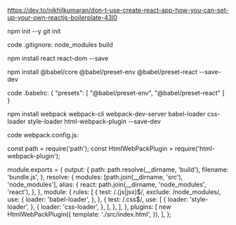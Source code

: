 https://dev.to/nikhilkumaran/don-t-use-create-react-app-how-you-can-set-up-your-own-reactjs-boilerplate-43l0

npm init --y
git init

code .gitignore:
    node_modules
    build

npm install react react-dom --save

npm install @babel/core @babel/preset-env @babel/preset-react --save-dev 

code .babelrc:
{
    "presets": [
        "@babel/preset-env",
        "@babel/preset-react"
    ]
}

npm install webpack webpack-cli webpack-dev-server babel-loader css-loader style-loader html-webpack-plugin --save-dev 


code webpack.config.js:

const path = require('path');
const HtmlWebPackPlugin = require('html-webpack-plugin');

module.exports = {
  output: {
    path: path.resolve(__dirname, 'build'),
    filename: 'bundle.js',
  },
  resolve: {
    modules: [path.join(__dirname, 'src'), 'node_modules'],
    alias: {
      react: path.join(__dirname, 'node_modules', 'react'),
    },
  },
  module: {
    rules: [
      {
        test: /\.(js|jsx)$/,
        exclude: /node_modules/,
        use: {
          loader: 'babel-loader',
        },
      },
      {
        test: /\.css$/,
        use: [
          {
            loader: 'style-loader',
          },
          {
            loader: 'css-loader',
          },
        ],
      },
    ],
  },
  plugins: [
    new HtmlWebPackPlugin({
      template: './src/index.html',
    }),
  ],
};


